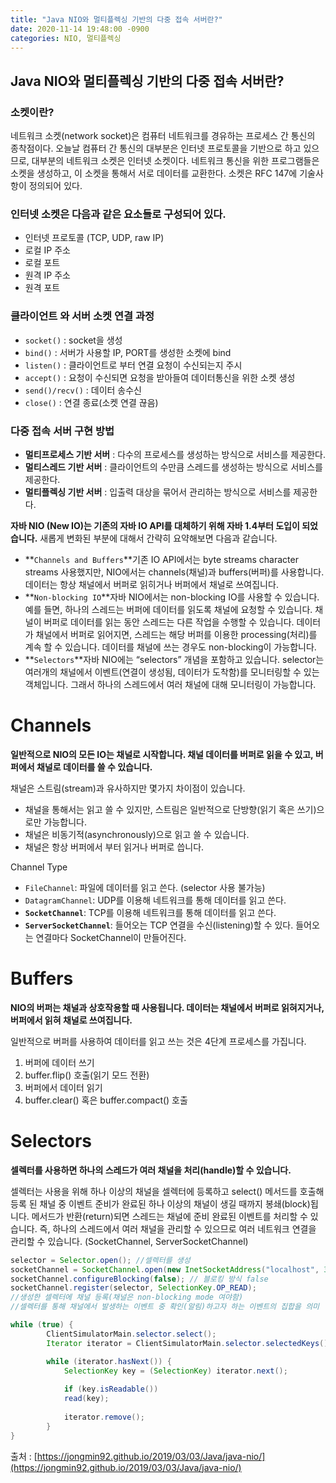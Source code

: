 ```yaml
---
title: "Java NIO와 멀티플렉싱 기반의 다중 접속 서버란?"
date: 2020-11-14 19:48:00 -0900
categories: NIO, 멀티플렉싱
---
```


## Java NIO와 멀티플렉싱 기반의 다중 접속 서버란?
### 소켓이란?

네트워크 소켓(network socket)은 컴퓨터 네트워크를 경유하는 프로세스 간 통신의 종착점이다. 오늘날 컴퓨터 간 통신의 대부분은 인터넷 프로토콜을 기반으로 하고 있으므로, 대부분의 네트워크 소켓은 인터넷 소켓이다. 네트워크 통신을 위한 프로그램들은 소켓을 생성하고, 이 소켓을 통해서 서로 데이터를 교환한다. 소켓은 RFC 147에 기술사항이 정의되어 있다.

### 인터넷 소켓은 다음과 같은 요소들로 구성되어 있다.

- 인터넷 프로토콜 (TCP, UDP, raw IP)
- 로컬 IP 주소
- 로컬 포트
- 원격 IP 주소
- 원격 포트

### 클라이언트 와 서버 소켓 연결 과정

- `socket()` : socket을 생성
- `bind()` : 서버가 사용할 IP, PORT를 생성한 소켓에 bind
- `listen()` : 클라이언트로 부터 연결 요청이 수신되는지 주시
- `accept()` : 요청이 수신되면 요청을 받아들여 데이터통신을 위한 소켓 생성
- `send()/recv()` : 데이터 송수신
- `close()` : 연결 종료(소켓 연결 끊음)

### 다중 접속 서버 구현 방법

- **멀티프로세스 기반 서버** : 다수의 프로세스를 생성하는 방식으로 서비스를 제공한다.
- **멀티스레드 기반 서버** : 클라이언트의 수만큼 스레드를 생성하는 방식으로 서비스를 제공한다.
- **멀티플렉싱 기반 서버** : 입출력 대상을 묶어서 관리하는 방식으로 서비스를 제공한다.

**자바 NIO (New IO)는 기존의 자바 IO API를 대체하기 위해 자바 1.4부터 도입이 되었습니다.** 새롭게 변화된 부분에 대해서 간략히 요약해보면 다음과 같습니다.

- **`Channels and Buffers`**기존 IO API에서는 byte streams character streams 사용했지만, NIO에서는 channels(채널)과 buffers(버퍼)를 사용합니다. 데이터는 항상 채널에서 버퍼로 읽히거나 버퍼에서 채널로 쓰여집니다.
- **`Non-blocking IO`**자바 NIO에서는 non-blocking IO를 사용할 수 있습니다. 예를 들면, 하나의 스레드는 버퍼에 데이터를 읽도록 채널에 요청할 수 있습니다. 채널이 버퍼로 데이터를 읽는 동안 스레드는 다른 작업을 수행할 수 있습니다. 데이터가 채널에서 버퍼로 읽어지면, 스레드는 해당 버퍼를 이용한 processing(처리)를 계속 할 수 있습니다. 데이터를 채널에 쓰는 경우도 non-blocking이 가능합니다.
- **`Selectors`**자바 NIO에는 “selectors” 개념을 포함하고 있습니다. selector는 여러개의 채널에서 이벤트(연결이 생성됨, 데이터가 도착함)를 모니터링할 수 있는 객체입니다. 그래서 하나의 스레드에서 여러 채널에 대해 모니터링이 가능합니다.

# Channels

**일반적으로 NIO의 모든 IO는 채널로 시작합니다. 채널 데이터를 버퍼로 읽을 수 있고, 버퍼에서 채널로 데이터를 쓸 수 있습니다.**

채널은 스트림(stream)과 유사하지만 몇가지 차이점이 있습니다.

- 채널을 통해서는 읽고 쓸 수 있지만, 스트림은 일반적으로 단방향(읽기 혹은 쓰기)으로만 가능합니다.
- 채널은 비동기적(asynchronously)으로 읽고 쓸 수 있습니다.
- 채널은 항상 버퍼에서 부터 읽거나 버퍼로 씁니다.

Channel Type

- `FileChannel`: 파일에 데이터를 읽고 쓴다. (selector 사용 불가능)
- `DatagramChannel`: UDP를 이용해 네트워크를 통해 데이터를 읽고 쓴다.
- **`SocketChannel`**: TCP를 이용해 네트워크를 통해 데이터를 읽고 쓴다.
- **`ServerSocketChannel`**: 들어오는 TCP 연결을 수신(listening)할 수 있다. 들어오는 연결마다 SocketChannel이 만들어진다.

# Buffers

**NIO의 버퍼는 채널과 상호작용할 때 사용됩니다. 데이터는 채널에서 버퍼로 읽혀지거나, 버퍼에서 읽혀 채널로 쓰여집니다.**

일반적으로 버퍼를 사용하여 데이터를 읽고 쓰는 것은 4단계 프로세스를 가집니다.

1. 버퍼에 데이터 쓰기
2. buffer.flip() 호출(읽기 모드 전환)
3. 버퍼에서 데이터 읽기
4. buffer.clear() 혹은 buffer.compact() 호출

# Selectors

**셀렉터를 사용하면 하나의 스레드가 여러 채널을 처리(handle)할 수 있습니다.**

셀렉터는 사용을 위해 하나 이상의 채널을 셀렉터에 등록하고 select() 메서드를 호출해 등록 된 채널 중 이벤트 준비가 완료된 하나 이상의 채널이 생길 때까지 봉쇄(block)됩니다. 메서드가 반환(return)되면 스레드는 채널에 준비 완료된 이벤트를 처리할 수 있습니다. 즉, 하나의 스레드에서 여러 채널을 관리할 수 있으므로 여러 네트워크 연결을 관리할 수 있습니다. (SocketChannel, ServerSocketChannel)

```java
selector = Selector.open(); //셀렉터를 생성
socketChannel = SocketChannel.open(new InetSocketAddress("localhost", 3000));
socketChannel.configureBlocking(false); // 블로킹 방식 false
socketChannel.register(selector, SelectionKey.OP_READ);
//생성한 셀렉터에 채널 등록(채널은 non-blocking mode 여야함)
//셀렉터를 통해 채널에서 발생하는 이벤트 중 확인(알림)하고자 하는 이벤트의 집합을 의미
```

```java
while (true) {
		ClientSimulatorMain.selector.select();
		Iterator iterator = ClientSimulatorMain.selector.selectedKeys().iterator();

		while (iterator.hasNext()) {
			SelectionKey key = (SelectionKey) iterator.next();
			
			if (key.isReadable())
			read(key);
			
			iterator.remove();
		}
}
```


출처 : [https://jongmin92.github.io/2019/03/03/Java/java-nio/](https://jongmin92.github.io/2019/03/03/Java/java-nio/)
